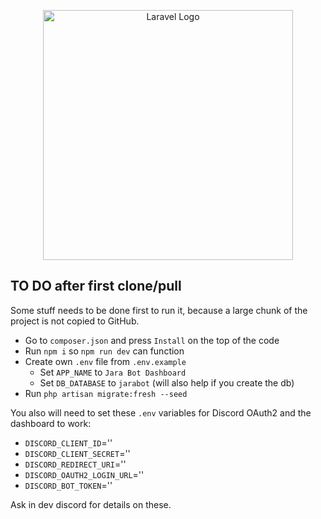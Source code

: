 <p align="center"><a href="https://laravel.com" target="_blank"><img src="https://raw.githubusercontent.com/laravel/art/master/logo-lockup/5%20SVG/2%20CMYK/1%20Full%20Color/laravel-logolockup-cmyk-red.svg" width="400" alt="Laravel Logo"></a></p>

## TO DO after first clone/pull

Some stuff needs to be done first to run it, because a large chunk of the project is not copied to GitHub.

- Go to `composer.json` and press `Install` on the top of the code
- Run `npm i` so `npm run dev` can function
- Create own `.env` file from `.env.example`
    - Set `APP_NAME` to `Jara Bot Dashboard`
    - Set `DB_DATABASE` to `jarabot` (will also help if you create the db)
- Run `php artisan migrate:fresh --seed`

You also will need to set these `.env` variables for Discord OAuth2 and the dashboard to work:

- `DISCORD_CLIENT_ID`=''
- `DISCORD_CLIENT_SECRET`=''
- `DISCORD_REDIRECT_URI`=''
- `DISCORD_OAUTH2_LOGIN_URL`=''
- `DISCORD_BOT_TOKEN`=''

Ask in dev discord for details on these.
